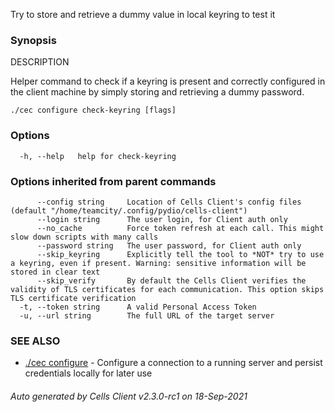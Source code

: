 Try to store and retrieve a dummy value in local keyring to test it

### Synopsis


DESCRIPTION

  Helper command to check if a keyring is present and correctly configured 
  in the client machine by simply storing and retrieving a dummy password.


```
./cec configure check-keyring [flags]
```

### Options

```
  -h, --help   help for check-keyring
```

### Options inherited from parent commands

```
      --config string     Location of Cells Client's config files (default "/home/teamcity/.config/pydio/cells-client")
      --login string      The user login, for Client auth only
      --no_cache          Force token refresh at each call. This might slow down scripts with many calls
      --password string   The user password, for Client auth only
      --skip_keyring      Explicitly tell the tool to *NOT* try to use a keyring, even if present. Warning: sensitive information will be stored in clear text
      --skip_verify       By default the Cells Client verifies the validity of TLS certificates for each communication. This option skips TLS certificate verification
  -t, --token string      A valid Personal Access Token
  -u, --url string        The full URL of the target server
```

### SEE ALSO

* [./cec configure](./cec-configure)	 - Configure a connection to a running server and persist credentials locally for later use

###### Auto generated by Cells Client v2.3.0-rc1 on 18-Sep-2021
